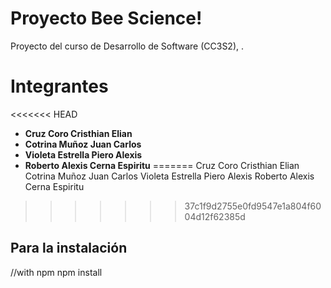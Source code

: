 # Proyecto Bee Science!

Proyecto del curso de Desarrollo de Software (CC3S2), .


# Integrantes

<<<<<<< HEAD
- ****Cruz Coro Cristhian Elian****
- ****Cotrina Muñoz Juan Carlos****
- ****Violeta Estrella Piero Alexis****
- ****Roberto Alexis Cerna Espiritu****
=======
Cruz Coro Cristhian Elian
Cotrina Muñoz Juan Carlos
Violeta Estrella Piero Alexis
Roberto Alexis Cerna Espiritu
>>>>>>> 37c1f9d2755e0fd9547e1a804f6004d12f62385d

## 

## Para la instalación

//with npm
npm install

